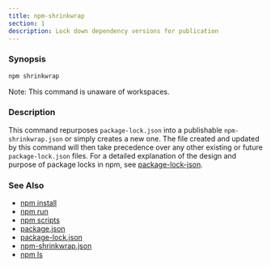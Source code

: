```yaml
---
title: npm-shrinkwrap
section: 1
description: Lock down dependency versions for publication
---
```


### Synopsis

```bash
npm shrinkwrap
```

Note: This command is unaware of workspaces.

### Description

This command repurposes `package-lock.json` into a publishable `npm-shrinkwrap.json` or simply creates a new one.
The file created and updated by this command will then take precedence over any other existing or future `package-lock.json` files.
For a detailed explanation of the design and purpose of package locks in npm, see [package-lock-json](/configuring-npm/package-lock-json).

### See Also

* [npm install](/commands/npm-install)
* [npm run](/commands/npm-run)
* [npm scripts](/using-npm/scripts)
* [package.json](/configuring-npm/package-json)
* [package-lock.json](/configuring-npm/package-lock-json)
* [npm-shrinkwrap.json](/configuring-npm/npm-shrinkwrap-json)
* [npm ls](/commands/npm-ls)

